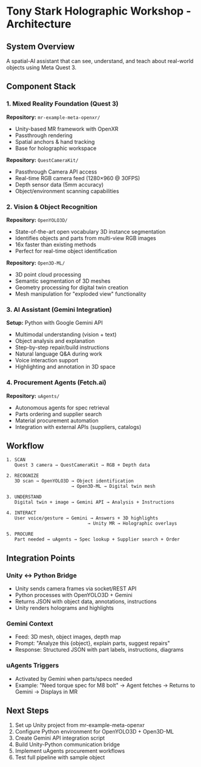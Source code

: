 # Tony Stark Holographic Workshop - Architecture

## System Overview
A spatial-AI assistant that can see, understand, and teach about real-world objects using Meta Quest 3.

## Component Stack

### 1. Mixed Reality Foundation (Quest 3)
**Repository:** `mr-example-meta-openxr/`
- Unity-based MR framework with OpenXR
- Passthrough rendering
- Spatial anchors & hand tracking
- Base for holographic workspace

**Repository:** `QuestCameraKit/`
- Passthrough Camera API access
- Real-time RGB camera feed (1280×960 @ 30FPS)
- Depth sensor data (5mm accuracy)
- Object/environment scanning capabilities

### 2. Vision & Object Recognition
**Repository:** `OpenYOLO3D/`
- State-of-the-art open vocabulary 3D instance segmentation
- Identifies objects and parts from multi-view RGB images
- 16x faster than existing methods
- Perfect for real-time object identification

**Repository:** `Open3D-ML/`
- 3D point cloud processing
- Semantic segmentation of 3D meshes
- Geometry processing for digital twin creation
- Mesh manipulation for "exploded view" functionality

### 3. AI Assistant (Gemini Integration)
**Setup:** Python with Google Gemini API
- Multimodal understanding (vision + text)
- Object analysis and explanation
- Step-by-step repair/build instructions
- Natural language Q&A during work
- Voice interaction support
- Highlighting and annotation in 3D space

### 4. Procurement Agents (Fetch.ai)
**Repository:** `uAgents/`
- Autonomous agents for spec retrieval
- Parts ordering and supplier search
- Material procurement automation
- Integration with external APIs (suppliers, catalogs)

## Workflow

```
1. SCAN
   Quest 3 camera → QuestCameraKit → RGB + Depth data

2. RECOGNIZE
   3D scan → OpenYOLO3D → Object identification
                        → Open3D-ML → Digital twin mesh

3. UNDERSTAND
   Digital twin + image → Gemini API → Analysis + Instructions

4. INTERACT
   User voice/gesture → Gemini → Answers + 3D highlights
                              → Unity MR → Holographic overlays

5. PROCURE
   Part needed → uAgents → Spec lookup + Supplier search + Order
```

## Integration Points

### Unity ↔ Python Bridge
- Unity sends camera frames via socket/REST API
- Python processes with OpenYOLO3D + Gemini
- Returns JSON with object data, annotations, instructions
- Unity renders holograms and highlights

### Gemini Context
- Feed: 3D mesh, object images, depth map
- Prompt: "Analyze this {object}, explain parts, suggest repairs"
- Response: Structured JSON with part labels, instructions, diagrams

### uAgents Triggers
- Activated by Gemini when parts/specs needed
- Example: "Need torque spec for M8 bolt" → Agent fetches → Returns to Gemini → Displays in MR

## Next Steps
1. Set up Unity project from mr-example-meta-openxr
2. Configure Python environment for OpenYOLO3D + Open3D-ML
3. Create Gemini API integration script
4. Build Unity-Python communication bridge
5. Implement uAgents procurement workflows
6. Test full pipeline with sample object
